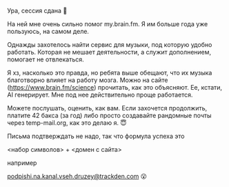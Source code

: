 Ура, сессия сдана 🥳

На ней мне очень сильно помог my.brain.fm. Я им больше года уже пользуюсь, на самом деле.

Однажды захотелось найти сервис для музыки, под которую удобно работать. Которая не мешает деятельности, а служит дополнением, помогает не отвлекаться.

Я хз, насколько это правда, но ребята выше обещают, что их музыка благотворно влияет на работу мозга. Можно на сайте (https://www.brain.fm/science) прочитать, как это объясняют. Ее, кстати, AI генерирует. Мне под нее действительно проще работается.

Можете послушать, оценить, как вам. Если захочется продолжить, платите 42 бакса (за год) либо просто создавайте рандомные почты через temp-mail.org, как это делаю я. 😇

Письма подтверждать не надо, так что формула успеха это

<набор символов> + <домен с сайта>

например

podpishi.na.kanal.vseh.druzey@trackden.com 😮